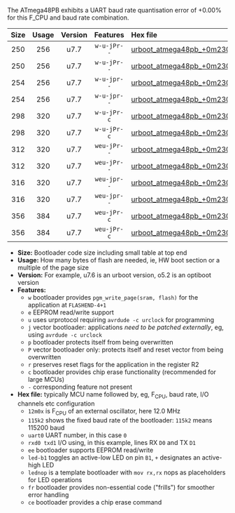 The ATmega48PB exhibits a UART baud rate quantisation error of +0.00% for this F_CPU and baud rate combination.

|Size|Usage|Version|Features|Hex file|
|:-:|:-:|:-:|:-:|:--|
|250|256|u7.7|`w-u-jPr--`|[urboot_atmega48pb_+0m2304x_++28k8_uart0_rxd0_txd1_led+b5.hex](https://raw.githubusercontent.com/stefanrueger/urboot.hex/main/mcus/atmega48pb/external_oscillator/fcpu_+0m2304x/br_++28k8/urboot_atmega48pb_+0m2304x_++28k8_uart0_rxd0_txd1_led+b5.hex)|
|250|256|u7.7|`w-u-jPr--`|[urboot_atmega48pb_+0m2304x_++28k8_uart0_rxd0_txd1_lednop.hex](https://raw.githubusercontent.com/stefanrueger/urboot.hex/main/mcus/atmega48pb/external_oscillator/fcpu_+0m2304x/br_++28k8/urboot_atmega48pb_+0m2304x_++28k8_uart0_rxd0_txd1_lednop.hex)|
|254|256|u7.7|`w-u-jpr--`|[urboot_atmega48pb_+0m2304x_++28k8_uart0_rxd0_txd1_led+b5_fr.hex](https://raw.githubusercontent.com/stefanrueger/urboot.hex/main/mcus/atmega48pb/external_oscillator/fcpu_+0m2304x/br_++28k8/urboot_atmega48pb_+0m2304x_++28k8_uart0_rxd0_txd1_led+b5_fr.hex)|
|254|256|u7.7|`w-u-jpr--`|[urboot_atmega48pb_+0m2304x_++28k8_uart0_rxd0_txd1_lednop_fr.hex](https://raw.githubusercontent.com/stefanrueger/urboot.hex/main/mcus/atmega48pb/external_oscillator/fcpu_+0m2304x/br_++28k8/urboot_atmega48pb_+0m2304x_++28k8_uart0_rxd0_txd1_lednop_fr.hex)|
|298|320|u7.7|`w-u-jPr-c`|[urboot_atmega48pb_+0m2304x_++28k8_uart0_rxd0_txd1_led+b5_fr_ce.hex](https://raw.githubusercontent.com/stefanrueger/urboot.hex/main/mcus/atmega48pb/external_oscillator/fcpu_+0m2304x/br_++28k8/urboot_atmega48pb_+0m2304x_++28k8_uart0_rxd0_txd1_led+b5_fr_ce.hex)|
|298|320|u7.7|`w-u-jPr-c`|[urboot_atmega48pb_+0m2304x_++28k8_uart0_rxd0_txd1_lednop_fr_ce.hex](https://raw.githubusercontent.com/stefanrueger/urboot.hex/main/mcus/atmega48pb/external_oscillator/fcpu_+0m2304x/br_++28k8/urboot_atmega48pb_+0m2304x_++28k8_uart0_rxd0_txd1_lednop_fr_ce.hex)|
|312|320|u7.7|`weu-jPr--`|[urboot_atmega48pb_+0m2304x_++28k8_uart0_rxd0_txd1_ee_led+b5.hex](https://raw.githubusercontent.com/stefanrueger/urboot.hex/main/mcus/atmega48pb/external_oscillator/fcpu_+0m2304x/br_++28k8/urboot_atmega48pb_+0m2304x_++28k8_uart0_rxd0_txd1_ee_led+b5.hex)|
|312|320|u7.7|`weu-jPr--`|[urboot_atmega48pb_+0m2304x_++28k8_uart0_rxd0_txd1_ee_lednop.hex](https://raw.githubusercontent.com/stefanrueger/urboot.hex/main/mcus/atmega48pb/external_oscillator/fcpu_+0m2304x/br_++28k8/urboot_atmega48pb_+0m2304x_++28k8_uart0_rxd0_txd1_ee_lednop.hex)|
|316|320|u7.7|`weu-jpr--`|[urboot_atmega48pb_+0m2304x_++28k8_uart0_rxd0_txd1_ee_led+b5_fr.hex](https://raw.githubusercontent.com/stefanrueger/urboot.hex/main/mcus/atmega48pb/external_oscillator/fcpu_+0m2304x/br_++28k8/urboot_atmega48pb_+0m2304x_++28k8_uart0_rxd0_txd1_ee_led+b5_fr.hex)|
|316|320|u7.7|`weu-jpr--`|[urboot_atmega48pb_+0m2304x_++28k8_uart0_rxd0_txd1_ee_lednop_fr.hex](https://raw.githubusercontent.com/stefanrueger/urboot.hex/main/mcus/atmega48pb/external_oscillator/fcpu_+0m2304x/br_++28k8/urboot_atmega48pb_+0m2304x_++28k8_uart0_rxd0_txd1_ee_lednop_fr.hex)|
|356|384|u7.7|`weu-jPr-c`|[urboot_atmega48pb_+0m2304x_++28k8_uart0_rxd0_txd1_ee_led+b5_fr_ce.hex](https://raw.githubusercontent.com/stefanrueger/urboot.hex/main/mcus/atmega48pb/external_oscillator/fcpu_+0m2304x/br_++28k8/urboot_atmega48pb_+0m2304x_++28k8_uart0_rxd0_txd1_ee_led+b5_fr_ce.hex)|
|356|384|u7.7|`weu-jPr-c`|[urboot_atmega48pb_+0m2304x_++28k8_uart0_rxd0_txd1_ee_lednop_fr_ce.hex](https://raw.githubusercontent.com/stefanrueger/urboot.hex/main/mcus/atmega48pb/external_oscillator/fcpu_+0m2304x/br_++28k8/urboot_atmega48pb_+0m2304x_++28k8_uart0_rxd0_txd1_ee_lednop_fr_ce.hex)|

- **Size:** Bootloader code size including small table at top end
- **Usage:** How many bytes of flash are needed, ie, HW boot section or a multiple of the page size
- **Version:** For example, u7.6 is an urboot version, o5.2 is an optiboot version
- **Features:**
  + `w` bootloader provides `pgm_write_page(sram, flash)` for the application at `FLASHEND-4+1`
  + `e` EEPROM read/write support
  + `u` uses urprotocol requiring `avrdude -c urclock` for programming
  + `j` vector bootloader: applications *need to be patched externally*, eg, using `avrdude -c urclock`
  + `p` bootloader protects itself from being overwritten
  + `P` vector bootloader only: protects itself and reset vector from being overwritten
  + `r` preserves reset flags for the application in the register R2
  + `c` bootloader provides chip erase functionality (recommended for large MCUs)
  + `-` corresponding feature not present
- **Hex file:** typically MCU name followed by, eg, F<sub>CPU</sub>, baud rate, I/O channels etc configuration
  + `12m0x` is F<sub>CPU</sub> of an external oscillator, here 12.0 MHz
  + `115k2` shows the fixed baud rate of the bootloader: `115k2` means 115200 baud
  + `uart0` UART number, in this case `0`
  + `rxd0 txd1` I/O using, in this example, lines RX `D0` and TX `D1`
  + `ee` bootloader supports EEPROM read/write
  + `led-b1` toggles an active-low LED on pin `B1`, `+` designates an active-high LED
  + `lednop` is a template bootloader with `mov rx,rx` nops as placeholders for LED operations
  + `fr` bootloader provides non-essential code ("frills") for smoother error handling
  + `ce` bootloader provides a chip erase command
